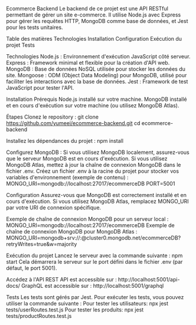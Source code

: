 Ecommerce Backend
Le backend de ce projet est une API RESTful permettant de gérer un site e-commerce. Il utilise Node.js avec Express pour gérer les requêtes HTTP, MongoDB comme base de données, et Jest pour les tests unitaires.

Table des matières
Technologies
Installation
Configuration
Exécution du projet
Tests

Technologies
Node.js : Environnement d'exécution JavaScript côté serveur.
Express : Framework minimal et flexible pour la création d'API web.
MongoDB : Base de données NoSQL utilisée pour stocker les données du site.
Mongoose : ODM (Object Data Modeling) pour MongoDB, utilisé pour faciliter les interactions avec la base de données.
Jest : Framework de test JavaScript pour tester l'API.

Installation
Prérequis
Node.js installé sur votre machine.
MongoDB installé et en cours d'exécution sur votre machine (ou utilisez MongoDB Atlas).

Étapes
Clonez le repository :
git clone https://github.com/yumeei/ecommerce-backend.git
cd ecommerce-backend

Installez les dépendances du projet :
npm install

Configurez MongoDB :
Si vous utilisez MongoDB localement, assurez-vous que le serveur MongoDB est en cours d'exécution.
Si vous utilisez MongoDB Atlas, mettez à jour la chaîne de connexion MongoDB dans le fichier .env.
Créez un fichier .env à la racine du projet pour stocker vos variables d'environnement (exemple de contenu) :
MONGO_URI=mongodb://localhost:27017/ecommerceDB
PORT=5001

Configuration
Assurez-vous que MongoDB est correctement installé et en cours d'exécution. Si vous utilisez MongoDB Atlas, remplacez MONGO_URI par votre URI de connexion spécifique.

Exemple de chaîne de connexion MongoDB pour un serveur local :
MONGO_URI=mongodb://localhost:27017/ecommerceDB
Exemple de chaîne de connexion MongoDB pour MongoDB Atlas :
MONGO_URI=mongodb+srv://<username>:<password>@cluster0.mongodb.net/ecommerceDB?retryWrites=true&w=majority

Exécution du projet
Lancez le serveur avec la commande suivante :
npm start
Cela démarrera le serveur sur le port défini dans le fichier .env (par défaut, le port 5001).

Accédez à l'API
REST API est accessible sur : http://localhost:5001/api-docs/
GraphQL est accessible sur : http://localhost:5001/graphql

Tests
Les tests sont gérés par Jest. Pour exécuter les tests, vous pouvez utiliser la commande suivante :
Pour tester les utilisateurs: npx jest tests/userRoutes.test.js
Pour tester les produits: npx jest tests/productRoutes.test.js
